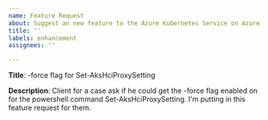 ```yaml
---
name: Feature Request
about: Suggest an new feature to the Azure Kubernetes Service on Azure Stack HCI
title: ''
labels: enhancement
assignees: ''

---
```


<!-- Please only use this template for submitting feature requests -->

**Title**: -force flag for Set-AksHciProxySetting 

**Description**: Client for a case ask if he could get the -force flag enabled on for the powershell command Set-AksHciProxySetting.  I'm putting in this feature request for them.
